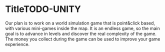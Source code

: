 # TitleTODO-UNITY
Our plan is to work on a world simulation game that is point&click based, with various mini-games inside the map. It is an endless game, so the main goal is to advance in levels and discover the real complexity of the game. The money you collect during the game can be used to improve your game experience.
